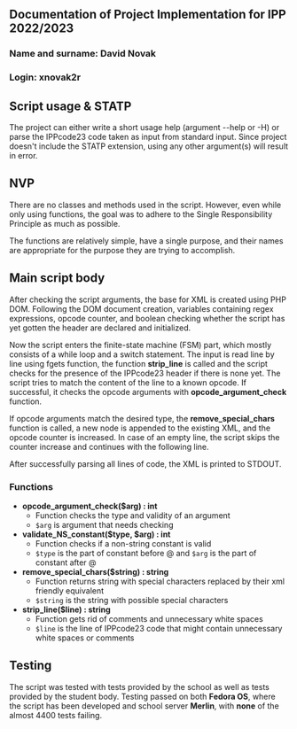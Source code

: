 ## Documentation of Project Implementation for IPP 2022/2023
### Name and surname: David Novak
### Login: xnovak2r

## Script usage & STATP
The project can either write a short usage help (argument --help or -H) or parse the IPPcode23 code taken as input from standard input. Since project doesn't include the STATP extension, using any other argument(s) will result in error.

## NVP
There are no classes and methods used in the script. However, even while only using functions, the goal was to adhere to the Single Responsibility Principle as much as possible.

The functions are relatively simple, have a single purpose, and their names are appropriate for the purpose they are trying to accomplish.

## Main script body
After checking the script arguments, the base for XML is created using PHP DOM. Following the DOM document creation, variables containing regex expressions, opcode counter, and boolean checking whether the script has yet gotten the header are declared and initialized.

Now the script enters the finite-state machine (FSM) part, which mostly consists of a while loop and a switch statement. The input is read line by line using fgets function, the function **strip_line** is called and the script checks for the presence of the IPPcode23 header if there is none yet. The script tries to match the content of the line to a known opcode. If successful, it checks the opcode arguments with **opcode_argument_check** function.

If opcode arguments match the desired type, the **remove_special_chars** function is called, a new node is appended to the existing XML, and the opcode counter is increased. In case of an empty line, the script skips the counter increase and continues with the following line.

After successfully parsing all lines of code, the XML is printed to STDOUT.

### Functions
* **opcode_argument_check($arg) : int**
  * Function checks the type and validity of an argument
  * `$arg` is argument that needs checking 
* **validate_NS_constant($type, $arg) : int**
  * Function checks if a non-string constant is valid
  * `$type` is the part of constant before @ and `$arg` is the part of constant after @
* **remove_special_chars($string) : string**
  * Function returns string with special characters replaced by their xml friendly equivalent
  * `$string` is the string with possible special characters
* **strip_line($line) : string**
  * Function gets rid of comments and unnecessary white spaces
  * `$line` is the line of IPPcode23 code that might contain unnecessary white spaces or comments

## Testing
The script was tested with tests provided by the school as well as tests provided by the student body. Testing passed on both **Fedora OS**, where the script has been developed and school server **Merlin**, with **none** of the almost 4400 tests failing.

